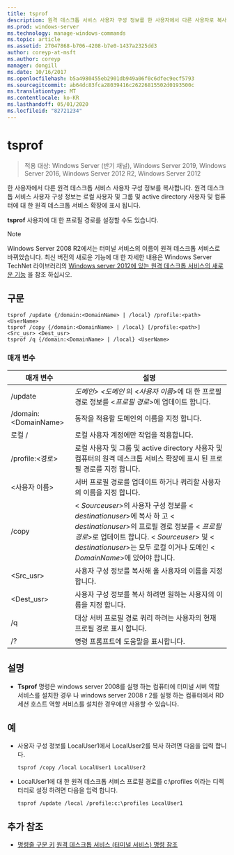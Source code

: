 ```yaml
---
title: tsprof
description: 원격 데스크톱 서비스 사용자 구성 정보를 한 사용자에서 다른 사용자로 복사 하는 tsprof에 대 한 참조 항목입니다.
ms.prod: windows-server
ms.technology: manage-windows-commands
ms.topic: article
ms.assetid: 27047868-b706-4208-b7e0-1437a2325dd3
author: coreyp-at-msft
ms.author: coreyp
manager: dongill
ms.date: 10/16/2017
ms.openlocfilehash: b5a4980455eb2901db949a06f0c6dfec9ecf5793
ms.sourcegitcommit: ab64dc83fca28039416c26226815502d0193500c
ms.translationtype: MT
ms.contentlocale: ko-KR
ms.lasthandoff: 05/01/2020
ms.locfileid: "82721234"
---
```

# <a name="tsprof"></a>tsprof

> 적용 대상: Windows Server (반기 채널), Windows Server 2019, Windows Server 2016, Windows Server 2012 R2, Windows Server 2012

한 사용자에서 다른 원격 데스크톱 서비스 사용자 구성 정보를 복사합니다.
원격 데스크톱 서비스 사용자 구성 정보는 로컬 사용자 및 그룹 및 active directory 사용자 및 컴퓨터에 대 한 원격 데스크톱 서비스 확장에 표시 됩니다.

**tsprof** 사용자에 대 한 프로필 경로를 설정할 수도 있습니다.



> [!NOTE]
> Windows Server 2008 R2에서는 터미널 서비스의 이름이 원격 데스크톱 서비스로 바뀌었습니다. 최신 버전의 새로운 기능에 대 한 자세한 내용은 Windows Server TechNet 라이브러리의 [Windows server 2012에 있는 원격 데스크톱 서비스의 새로운 기능](https://technet.microsoft.com/library/hh831527) 을 참조 하십시오.

## <a name="syntax"></a>구문
```
tsprof /update {/domain:<DomainName> | /local} /profile:<path> <UserName>
tsprof /copy {/domain:<DomainName> | /local} [/profile:<path>] <Src_usr> <Dest_usr>
tsprof /q {/domain:<DomainName> | /local} <UserName>
```

### <a name="parameters"></a>매개 변수
|매개 변수|설명|
|-------|--------|
|/update|*도메인> <도메인* 의 <*사용자 이름*>에 대 한 프로필 경로 정보를 <*프로필 경로*>에 업데이트 합니다.|
|/domain:\<DomainName>|동작을 적용할 도메인의 이름을 지정 합니다.|
|로컬 /|로컬 사용자 계정에만 작업을 적용합니다.|
|/profile:\<경로>|로컬 사용자 및 그룹 및 active directory 사용자 및 컴퓨터의 원격 데스크톱 서비스 확장에 표시 된 프로필 경로를 지정 합니다.|
|\<사용자 이름>|서버 프로필 경로를 업데이트 하거나 쿼리할 사용자의 이름을 지정 합니다.|
|/copy|\< *Sourceuser*>의 사용자 구성 정보를 \< *destinationuser*>에 복사 하 고 \< *destinationuser*>의 프로필 경로 정보를 \< *프로필 경로*>로 업데이트 합니다. \< *Sourceuser*> 및 \< *destinationuser*>는 모두 로컬 이거나 도메인 \< *DomainName*>에 있어야 합니다.|
|\<Src_usr>|사용자 구성 정보를 복사해 올 사용자의 이름을 지정 합니다.|
|\<Dest_usr>|사용자 구성 정보를 복사 하려면 원하는 사용자의 이름을 지정 합니다.|
|/q|대상 서버 프로필 경로 쿼리 하려는 사용자의 현재 프로필 경로 표시 합니다.|
|/?|명령 프롬프트에 도움말을 표시합니다.|

## <a name="remarks"></a>설명
-   **Tsprof** 명령은 windows server 2008를 실행 하는 컴퓨터에 터미널 서버 역할 서비스를 설치한 경우 나 windows server 2008 r 2를 실행 하는 컴퓨터에서 RD 세션 호스트 역할 서비스를 설치한 경우에만 사용할 수 있습니다.

## <a name="examples"></a>예
-   사용자 구성 정보를 LocalUser1에서 LocalUser2를 복사 하려면 다음을 입력 합니다.
    ```
    tsprof /copy /local LocalUser1 LocalUser2
    ```
-   LocalUser1에 대 한 원격 데스크톱 서비스 프로필 경로를 c:\profiles 이라는 디렉터리로 설정 하려면 다음을 입력 합니다.
    ```
    tsprof /update /local /profile:c:\profiles LocalUser1
    ```

## <a name="additional-references"></a>추가 참조
- [명령줄 구문 키](command-line-syntax-key.md)
[원격 데스크톱 서비스 (터미널 서비스) 명령 참조](remote-desktop-services-terminal-services-command-reference.md)
